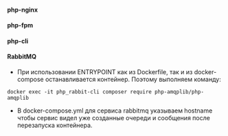 #### php-nginx
#### php-fpm
#### php-cli
#### RabbitMQ

* При использовании ENTRYPOINT как из Dockerfile, так и из docker-compose останавливается контейнер. Поэтому выполняем команду:
```
docker exec -it php_rabbit-cli composer require php-amqplib/php-amqplib
```

* В docker-compose.yml для сервиса rabbitmq указываем hostname чтобы сервис видел уже созданные очереди и сообщения после перезапуска контейнера.

